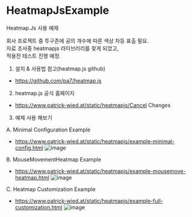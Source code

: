 # HeatmapJsExample
Heatmap.Js 사용 예제

회사 프로젝트 중 투구존에 공의 개수에 따른 색상 차등 표출 필요.  
자료 조사중 heatmapjs 라이브러리를 찾게 되었고,  
적용전 테스트 진행 예정.  

1. 설치 & 사용법 참고(heatmap.js github)
- https://github.com/pa7/heatmap.js

2. heatmap.js 공식 홈페이지
- https://www.patrick-wied.at/static/heatmapjs/Cancel Changes

3. 예제 사용 해보기
>
A. Minimal Configuration Example
- https://www.patrick-wied.at/static/heatmapjs/example-minimal-config.html
![image](https://user-images.githubusercontent.com/18062612/111023759-30f24080-841e-11eb-9c85-51aeaf305383.png)

B. MouseMovementHeatmap Example
- https://www.patrick-wied.at/static/heatmapjs/example-mousemove-heatmap.html
![image](https://user-images.githubusercontent.com/18062612/111024203-b0810f00-8420-11eb-92fa-48ac26002317.png)

C. Heatmap Customization Example
- https://www.patrick-wied.at/static/heatmapjs/example-full-customization.html
![image](https://user-images.githubusercontent.com/18062612/111024431-220d8d00-8422-11eb-89de-efd55ba9b046.png)
